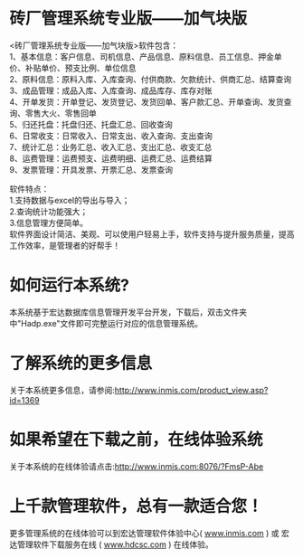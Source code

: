 # 砖厂管理系统专业版——加气块版

<砖厂管理系统专业版——加气块版>软件包含：   
1、基本信息：客户信息、司机信息、产品信息、原料信息、员工信息、押金单价、补贴单价、预支比例、单位信息   
2、原料信息：原料入库、入库查询、付供商款、欠款统计、供商汇总、结算查询   
3、成品管理：成品入库、入库查询、成品库存、库存对账   
4、开单发货：开单登记、发货登记、发货回单、客户款汇总、开单查询、发货查询、零售大火、零售回单   
5、归还托盘：托盘归还、托盘汇总、回收查询   
6、日常收支：日常收入、日常支出、收入查询、支出查询   
7、统计汇总：业务汇总、收入汇总、支出汇总、收支汇总   
8、运费管理：运费预支、运费明细、运费汇总、运费结算   
9、发票管理：开具发票、开票汇总、发票查询 

软件特点：   
1.支持数据与excel的导出与导入；   
2.查询统计功能强大；   
3.信息管理方便简单。  
 软件界面设计简洁、美观、可以使用户轻易上手，软件支持与提升服务质量，提高工作效率，是管理者的好帮手！  

# 如何运行本系统?

本系统基于宏达数据库信息管理开发平台开发，下载后，双击文件夹中"Hadp.exe"文件即可完整运行对应的信息管理系统。

# 了解系统的更多信息

关于本系统更多信息，请参阅:http://www.inmis.com/product_view.asp?id=1369

# 如果希望在下载之前，在线体验系统

关于本系统的在线体验请点击:http://www.inmis.com:8076/?FmsP-Abe

# 上千款管理软件，总有一款适合您！

更多管理系统的在线体验可以到宏达管理软件体验中心( www.inmis.com ) 或 宏达管理软件下载服务在线 ( www.hdcsc.com ) 在线体验。

